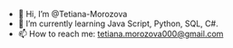 - 👋 Hi, I’m @Tetiana-Morozova
- 🌱 I’m currently learning Java Script, Python, SQL, C#.
- 📫 How to reach me: tetiana.morozova000@gmail.com 

<!---
Tetiana-Morozova/Tetiana-Morozova is a ✨ special ✨ repository because its `README.md` (this file) appears on your GitHub profile.
You can click the Preview link to take a look at your changes.
--->
